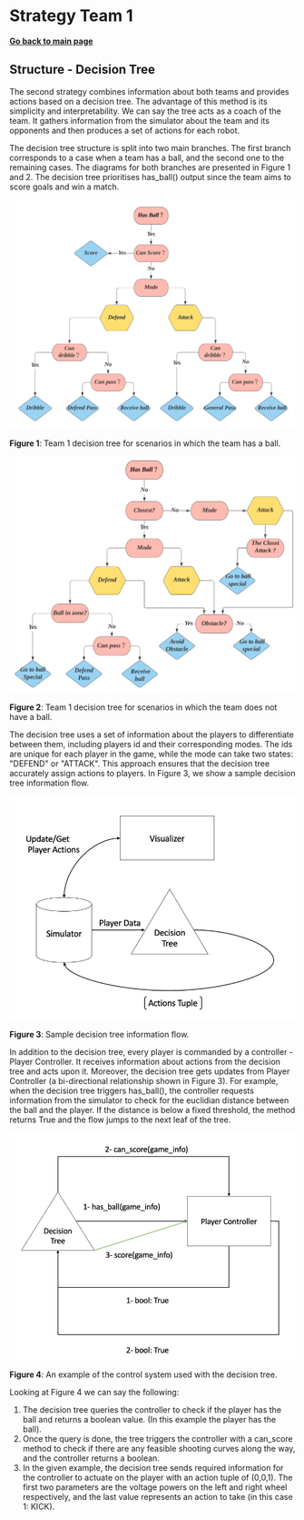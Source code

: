 
# **Strategy Team 1**

**[Go back to main page](../../Documentation.md)**



## Structure - Decision Tree

The second strategy combines information about both teams and provides actions based on a decision tree. The advantage of this method is its simplicity and interpretability. We can say the tree acts as a coach of the team. It gathers information from the simulator about the team and its opponents and then produces a set of actions for each robot. 

The decision tree structure is split into two main branches. The first branch corresponds to a case when a team has a ball, and the second one to the remaining cases. The diagrams for both branches are presented in Figure 1 and 2. The decision tree prioritises has_ball() output since the team aims to score goals and win a match. 

<p align="center">
  <img src="../../Images/Decision_Tree_1.svg" />
</p>

__Figure 1__:  Team 1 decision tree for scenarios in which the team has a ball.

   <p align="center">
     <img src="../../Images/Decision_Tree_2.svg" />
   </p>

__Figure 2__:  Team 1 decision tree for scenarios in which the team does not have a ball.

The decision tree uses a set of information about the players to differentiate between them, including players id and their corresponding modes. The ids are unique for each player in the game, while the mode can take two states: "DEFEND" or "ATTACK".  This approach ensures that the decision tree accurately assign actions to players. In Figure 3, we show a sample decision tree information flow.

<p align="center">
  <img src="../../Images/Decision Flow.png" />
</p>

__Figure 3__: Sample decision tree information flow.


In addition to the decision tree, every player is commanded by a controller - Player Controller. It receives information about actions from the decision tree and acts upon it. Moreover, the decision tree gets updates from Player Controller (a bi-directional relationship shown in Figure 3). For example, when the decision tree triggers has_ball(), the controller requests information from the simulator to check for the euclidian distance between the ball and the player. If the distance is below a fixed threshold, the method returns True and the flow jumps to the next leaf of the tree.

<p align="center">
  <img src="../../Images/Control System.png" />
</p>

__Figure 4__: An example of the control system used with the decision tree.

Looking at Figure 4 we can say the following:

1. The decision tree queries the controller to check if the player has the ball and returns a boolean value. (In this example the player has the ball).
2. Once the query is done, the tree triggers the controller with a can_score method to check if there are any feasible shooting curves along the way, and the controller returns a boolean.
3. In the given example, the decision tree sends required information for the controller to actuate on the player with an action tuple of (0,0,1). 
The first two parameters are the voltage powers on the left and right wheel respectively, and the last value represents an action to take (in this case 1: KICK).
